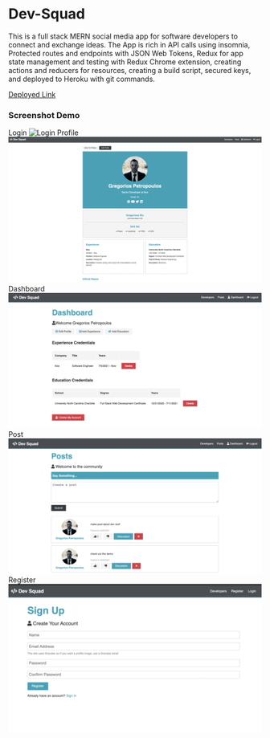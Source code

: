 # Dev-Squad

This is a full stack MERN social media app for software developers to connect and exchange ideas. The App is rich in API calls using insomnia, Protected routes and endpoints with JSON Web Tokens, Redux for app state management and testing with Redux Chrome extension, creating actions and reducers for resources, creating a build script, secured keys, and deployed to Heroku with git commands.

[Deployed Link](https://devsquad-g4t4.onrender.com)

### Screenshot Demo

Login
![Login](./client/src/img/login.png)
Profile
![Profile](./client/src/img/profile.png)
Dashboard
![Dashboard](./client/src/img/dashboard.png)
Post
![Post](./client/src/img/post.png)
Register
![Register](./client/src/img/register.png)


<!-- Table of Contents -->

<!-- 
Credits
https://jwt.io/
https://en.gravatar.com/
https://www.mongodb.com/ -->

